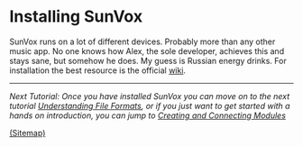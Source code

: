 # Installing SunVox

SunVox runs on a lot of different devices. Probably more than any other music app. No one knows how Alex, the sole developer, achieves this and stays sane, but somehow he does. My guess is Russian energy drinks. For installation the best resource is the official [wiki](http://www.warmplace.ru/wiki/doku.php?id=sunvox:manual_en#installing).

---

_Next Tutorial: Once you have installed SunVox you can move on to the next tutorial [Understanding File Formats](../c--Understanding-File-Formats), or if you just want to get started with a hands on introduction, you can jump to [Creating and Connecting Modules](../2--UI-The-Module-Section)_

[(Sitemap)](https://github.com/way-of-the-sunvox/Way-of-the-SunVox/blob/master/Sitemap.md)
